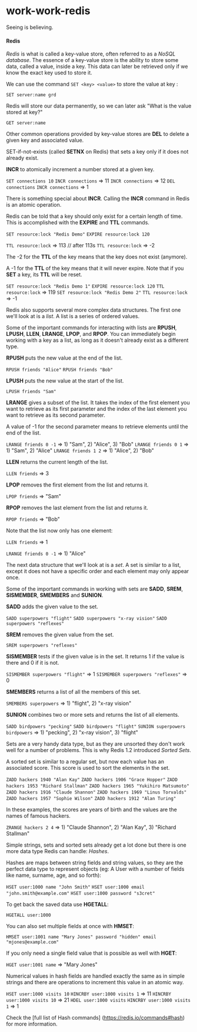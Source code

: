 work-work-redis
==============

Seeing is believing.


#### Redis

*Redis* is what is called a key-value store, often referred to as a *NoSQL database*. The essence of a key-value store is the ability to store some data, called a value, inside a key. This data can later be retrieved only if we know the exact key used to store it.

We can use the command `SET <key> <value>` to store the value <value> at key <key>:

`SET server:name grd`

Redis will store our data permanently, so we can later ask "What is the value stored at key?"

`GET server:name`

Other common operations provided by key-value stores are **DEL** to delete a given key and associated value.

SET-if-not-exists (called **SETNX** on Redis) that sets a key only if it does not already exist.

**INCR** to atomically increment a number stored at a given key.

`SET connections 10`
`INCR connections` => 11
`INCR connections` => 12
`DEL connections`
`INCR connections` => 1

There is something special about **INCR**. Calling the **INCR** command in Redis is an atomic operation.

Redis can be told that a key should only exist for a certain length of time. This is accomplished with the **EXPIRE** and **TTL** commands.

`SET resource:lock "Redis Demo"`
`EXPIRE resource:lock 120`

`TTL resource:lock` => 113
// after 113s
`TTL resource:lock` => -2

The -2 for the **TTL** of the key means that the key does not exist (anymore). 

A -1 for the **TTL** of the key means that it will never expire. Note that if you **SET** a key, its **TTL** will be reset.

`SET resource:lock "Redis Demo 1"`
`EXPIRE resource:lock 120`
`TTL resource:lock` => 119
`SET resource:lock "Redis Demo 2"`
`TTL resource:lock` => -1

Redis also supports several more complex data structures. The first one we'll look at is a *list*. A list is a series of ordered values. 

Some of the important commands for interacting with lists are **RPUSH**, **LPUSH**, **LLEN**, **LRANGE**, **LPOP**, and **RPOP**. You can immediately begin working with a key as a list, as long as it doesn't already exist as a different type.

**RPUSH** puts the new value at the end of the list.

`RPUSH friends "Alice"`
`RPUSH friends "Bob"`

**LPUSH** puts the new value at the start of the list.

`LPUSH friends "Sam"`

**LRANGE** gives a subset of the list. It takes the index of the first element you want to retrieve as its first parameter and the index of the last element you want to retrieve as its second parameter. 

A value of -1 for the second parameter means to retrieve elements until the end of the list.


`LRANGE friends 0 -1` => 1) "Sam", 2) "Alice", 3) "Bob"
`LRANGE friends 0 1` => 1) "Sam", 2) "Alice"
`LRANGE friends 1 2` => 1) "Alice", 2) "Bob"

**LLEN** returns the current length of the list.

`LLEN friends` => 3
	
**LPOP** removes the first element from the list and returns it.


`LPOP friends` => "Sam"
	
**RPOP** removes the last element from the list and returns it.

`RPOP friends` => "Bob"

Note that the list now only has one element:

`LLEN friends` => 1

`LRANGE friends 0 -1` => 1) "Alice"

The next data structure that we'll look at is a *set*. A set is similar to a list, except it does not have a specific order and each element may only appear once. 

Some of the important commands in working with sets are **SADD**, **SREM**, **SISMEMBER**, **SMEMBERS** and **SUNION**.

**SADD** adds the given value to the set.

`SADD superpowers "flight"`
`SADD superpowers "x-ray vision"`
`SADD superpowers "reflexes"`

**SREM** removes the given value from the set.

`SREM superpowers "reflexes"`

**SISMEMBER** tests if the given value is in the set. It returns 1 if the value is there and 0 if it is not.

`SISMEMBER superpowers "flight"` => 1
`SISMEMBER superpowers "reflexes"` => 0

**SMEMBERS** returns a list of all the members of this set.

`SMEMBERS superpowers` => 1) "flight", 2) "x-ray vision"

**SUNION** combines two or more sets and returns the list of all elements.

`SADD birdpowers "pecking"`
`SADD birdpowers "flight"`
`SUNION superpowers birdpowers` => 1) "pecking", 2) "x-ray vision", 3) "flight"

Sets are a very handy data type, but as they are unsorted they don't work well for a number of problems. This is why Redis 1.2 introduced *Sorted Sets*.

A sorted set is similar to a regular set, but now each value has an associated score. This score is used to sort the elements in the set.

`ZADD hackers 1940 "Alan Kay"`
`ZADD hackers 1906 "Grace Hopper"`
`ZADD hackers 1953 "Richard Stallman"`
`ZADD hackers 1965 "Yukihiro Matsumoto"`
`ZADD hackers 1916 "Claude Shannon"`
`ZADD hackers 1969 "Linus Torvalds"`
`ZADD hackers 1957 "Sophie Wilson"`
`ZADD hackers 1912 "Alan Turing"`

In these examples, the scores are years of birth and the values are the names of famous hackers.

`ZRANGE hackers 2 4` => 1) "Claude Shannon", 2) "Alan Kay", 3) "Richard Stallman"

Simple strings, sets and sorted sets already get a lot done but there is one more data type Redis can handle: *Hashes*.

Hashes are maps between string fields and string values, so they are the perfect data type to represent objects (eg: A User with a number of fields like name, surname, age, and so forth):

`HSET user:1000 name "John Smith"`
`HSET user:1000 email "john.smith@example.com"`
`HSET user:1000 password "s3cret"`

To get back the saved data use **HGETALL**:

`HGETALL user:1000`

You can also set multiple fields at once with **HMSET**:

`HMSET user:1001 name "Mary Jones" password "hidden" email "mjones@example.com"`

If you only need a single field value that is possible as well with **HGET**:

`HGET user:1001 name` => "Mary Jones"

Numerical values in hash fields are handled exactly the same as in simple strings and there are operations to increment this value in an atomic way.

`HSET user:1000 visits 10`
`HINCRBY user:1000 visits 1` => 11
`HINCRBY user:1000 visits 10` => 21
`HDEL user:1000 visits`
`HINCRBY user:1000 visits 1` => 1

Check the [full list of Hash commands] (https://redis.io/commands#hash) for more information.
